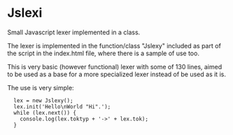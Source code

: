 # Jslexi
Small Javascript lexer implemented in a class.

The lexer is implemented in the function/class "Jslexy" included as part of the script in the index.html file, where there is a sample of use too.

This is very basic (however functional) lexer with some of 130 lines, aimed to be used as a base for a more specialized lexer instead of be used as it is.

The use is very simple:

```
  lex = new Jslexy();
  lex.init('Hello\nWorld "Hi".');
  while (lex.next()) {
    console.log(lex.toktyp + '->' + lex.tok);
  }
```

